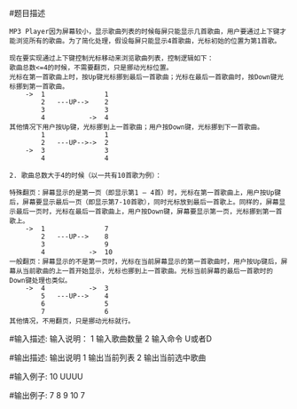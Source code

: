 #题目描述

    MP3 Player因为屏幕较小，显示歌曲列表的时候每屏只能显示几首歌曲，用户要通过上下键才能浏览所有的歌曲。为了简化处理，假设每屏只能显示4首歌曲，光标初始的位置为第1首歌。

    现在要实现通过上下键控制光标移动来浏览歌曲列表，控制逻辑如下：
    歌曲总数<=4的时候，不需要翻页，只是挪动光标位置。
    光标在第一首歌曲上时，按Up键光标挪到最后一首歌曲；光标在最后一首歌曲时，按Down键光标挪到第一首歌曲。
        ->  1               1
            2   ---UP-->    2
            3               3
            4           ->  4
    其他情况下用户按Up键，光标挪到上一首歌曲；用户按Down键，光标挪到下一首歌曲。
            1               1
            2   ---UP-->->  2
        ->  3               3
            4               4

    2. 歌曲总数大于4的时候（以一共有10首歌为例）：

    特殊翻页：屏幕显示的是第一页（即显示第1 – 4首）时，光标在第一首歌曲上，用户按Up键后，屏幕要显示最后一页（即显示第7-10首歌），同时光标放到最后一首歌上。同样的，屏幕显示最后一页时，光标在最后一首歌曲上，用户按Down键，屏幕要显示第一页，光标挪到第一首歌上。
        ->  1               7
            2   ---UP-->    8
            3               9
            4           ->  10
    一般翻页：屏幕显示的不是第一页时，光标在当前屏幕显示的第一首歌曲时，用户按Up键后，屏幕从当前歌曲的上一首开始显示，光标也挪到上一首歌曲。光标当前屏幕的最后一首歌时的Down键处理也类似。
        ->  4           ->  3
            5   ---UP-->    4
            6               5
            7               6
    其他情况，不用翻页，只是挪动光标就行。


#输入描述:
    输入说明：
    1 输入歌曲数量
    2 输入命令 U或者D


#输出描述:
    输出说明
    1 输出当前列表
    2 输出当前选中歌曲

#输入例子:
    10
    UUUU

#输出例子:
    7 8 9 10
    7